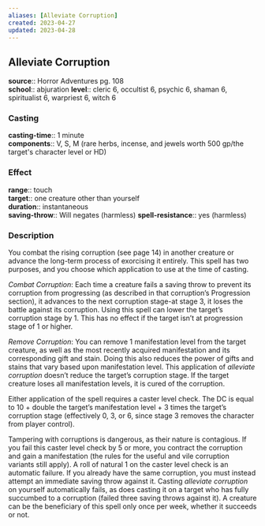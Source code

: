 ```yaml
---
aliases: [Alleviate Corruption]
created: 2023-04-27
updated: 2023-04-28
---
```


## Alleviate Corruption

**source**:: Horror Adventures pg. 108  
**school**:: abjuration
**level**:: cleric 6, occultist 6, psychic 6, shaman 6, spiritualist 6, warpriest 6, witch 6

### Casting

**casting-time**:: 1 minute  
**components**:: V, S, M (rare herbs, incense, and jewels worth 500 gp/the target's character level or HD)

### Effect

**range**:: touch  
**target**:: one creature other than yourself  
**duration**:: instantaneous  
**saving-throw**:: Will negates (harmless)
**spell-resistance**:: yes (harmless)

### Description

You combat the rising corruption (see page 14) in another creature or advance the long-term process of exorcising it entirely. This spell has two purposes, and you choose which application to use at the time of casting.  
  
*Combat Corruption*: Each time a creature fails a saving throw to prevent its corruption from progressing (as described in that corruption’s Progression section), it advances to the next corruption stage-at stage 3, it loses the battle against its corruption. Using this spell can lower the target’s corruption stage by 1. This has no effect if the target isn’t at progression stage of 1 or higher.  
  
*Remove Corruption*: You can remove 1 manifestation level from the target creature, as well as the most recently acquired manifestation and its corresponding gift and stain. Doing this also reduces the power of gifts and stains that vary based upon manifestation level. This application of *alleviate corruption* doesn’t reduce the target’s corruption stage. If the target creature loses all manifestation levels, it is cured of the corruption.  
  
Either application of the spell requires a caster level check. The DC is equal to 10 + double the target’s manifestation level + 3 times the target’s corruption stage (effectively 0, 3, or 6, since stage 3 removes the character from player control).  
  
Tampering with corruptions is dangerous, as their nature is contagious. If you fail this caster level check by 5 or more, you contract the corruption and gain a manifestation (the rules for the useful and vile corruption variants still apply). A roll of natural 1 on the caster level check is an automatic failure. If you already have the same corruption, you must instead attempt an immediate saving throw against it. Casting *alleviate corruption* on yourself automatically fails, as does casting it on a target who has fully succumbed to a corruption (failed three saving throws against it). A creature can be the beneficiary of this spell only once per week, whether it succeeds or not.
